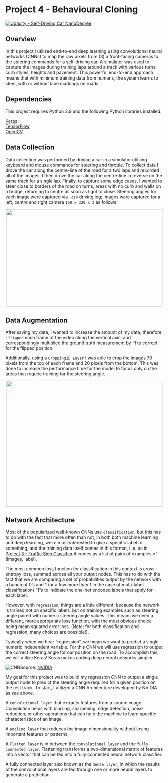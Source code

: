 # Project 4 - Behavioural Cloning

[![Udacity - Self-Driving Car NanoDegree](https://s3.amazonaws.com/udacity-sdc/github/shield-carnd.svg)](http://www.udacity.com/drive)

Overview
---

In this project I utilized end-to-end deep learning using convolutional neural networks (CNNs) to map the raw pixels from (3) a front-facing cameras to the steering commands for a self-driving car.  A simulator was used to capture the images during training laps around a track with various turns, curb styles, heights and pavement.  This powerful end-to-end approach means that with minimum training data from humans, the system learns to steer, with or without lane markings on roads.

Dependencies
---

This project requires Python 3.9 and the following Python libraries installed:  
  
[Keras](https://keras.io/)  
[TensorFlow](https://www.tensorflow.org/)  
[OpenCV](https://opencv.org/)  
  

Data Collection
---

Data collection was performed by driving a car in a simulator utilzing keyboard and mouse commands for steering and throttle.  To collect data I drove the car along the centre-line of the road for a two laps and recorded all of the images.  I then drove the car along the centre-line in reverse on the same track for a single lap.  Finally, to capture some edge cases, I wanted to steer close to borders of the road on turns, areas with no curb and walls on a bridge, returning to centre as soon as I got to close.  Steering angles for each image were captured via `.csv` driving log; images were captured for a left, centre and right camera `160 x 320 x 3`  as follows.  
  
<p align="center">
<img width="500" height="310" src="https://github.com/silverwhere/Self-Driving-Car-Nanodegree---Udacity/blob/main/Project%204%20-%20Behavioural%20Cloning/examples/training.png"</p>  

Data Augmentation
---  
After saving my data, I wanted to increase the amount of my data, therefore I `flipped` each frame of the video along the vertical axis; and correspondingly multiplied the ground truth measurement by -1 to correct for the flipped position.

Additionally, using a `Cropping2D Layer` I was able to crop the images 70 pixels from the top of each frame and 20 pixels from the bottom.  This was done to increase the performance time for the model to focus only on the areas that require training for the steering angle.

  
<p align="center">
<img width="500" height="400" src="https://github.com/silverwhere/Self-Driving-Car-Nanodegree---Udacity/blob/main/Project%204%20-%20Behavioural%20Cloning/examples/original-image.jpg"</p>
 

Network Architecture
---    
  
Most of the popularized well-known CNNs use `classification`, but this has to do with the fact that more often than not, in both both machine learning and deep learning, we’re most interested to give a specific label to something, and the training data itself comes in this format, i..e, as in [Project 3 - Traffic Sign Classifier](https://github.com/silverwhere/Self-Driving-Car-Nanodegree---Udacity/tree/main/Project%203%20-%20Traffic%20Sign%20Classifier) it comes as a list of pairs of examples of (images, label).

The most common loss function for classification in this context is cross-entropy loss, summed across all your output nodes. This has to do with the fact that we are comparing a set of probabilities output by the network with a bunch of 0’s and 1 (or a few more than 1 in the case of multi-label classification) “1”s to indicate the one-hot encoded labels that apply for each label.   

However, with `regression`, things are a little different, because the network is trained not on specific labels, but on training examples such as steering angle paired with numeric steering angle values. This means we need a different, more appropriate loss function, with the most obvious choice being mean squared error loss. (Note; for both classification and regression, many choices are possible!).

Typically when we hear “regression”, we mean we want to predict a single numeric independent variable. For this CNN we will use regression to output the correct steering angle for our position on the road.  To accomplish this, we will utilize Keras!  Keras makes coding deep neural networks simpler.  

![CNN](https://github.com/silverwhere/Self-Driving-Car-Nanodegree---Udacity/blob/main/Project%204%20-%20Behavioural%20Cloning/examples/cnn-architecture.png)Source: [NVIDIA](https://arxiv.org/pdf/1604.07316v1.pdf)  

My goal for this project was to build my regression CNN to output a single output node to predict the steering angle required for a given position on the test track.  To start, I utilized a CNN Architecture developed by NVIDIA as see above.  
  

A `convolutional layer` that extracts features from a source image. Convolution helps with blurring, sharpening, edge detection, noise reduction, or other operations that can help the machine to learn specific characteristics of an image.  

A `pooling layer` that reduces the image dimensionality without losing important features or patterns.    
  
A `Flatten layer` is in between the `convolutional layer` and the `fully connected layer`. Flattening transforms a two-dimensional matrix of features into a vector that can be fed into a fully connected neural network classifier.  
  
A fully connected layer also known as the `dense layer`, in which the results of the convolutional layers are fed through one or more neural layers to generate a prediction.  


  

